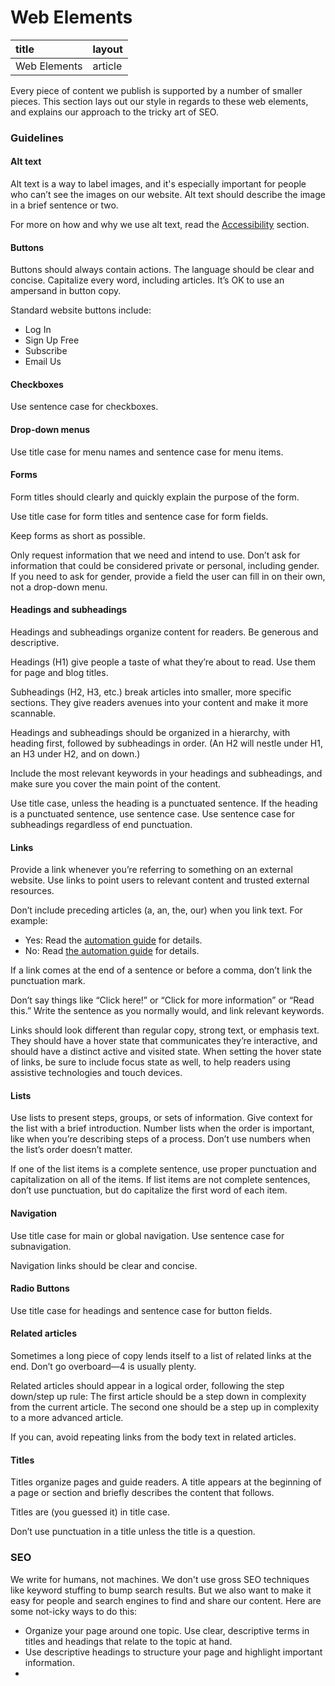 # Web Elements



| title | layout |
| :--- | :--- |
| Web Elements | article |

Every piece of content we publish is supported by a number of smaller pieces. This section lays out our style in regards to these web elements, and explains our approach to the tricky art of SEO.

### Guidelines

#### Alt text

Alt text is a way to label images, and it's especially important for people who can’t see the images on our website. Alt text should describe the image in a brief sentence or two.

For more on how and why we use alt text, read the [Accessibility](https://github.com/nebali/content-style-guide/blob/master/12-writing-for-accessibility.html.md) section.

#### Buttons

Buttons should always contain actions. The language should be clear and concise. Capitalize every word, including articles. It’s OK to use an ampersand in button copy.

Standard website buttons include:

* Log In
* Sign Up Free
* Subscribe
* Email Us

#### Checkboxes

Use sentence case for checkboxes.

#### Drop-down menus

Use title case for menu names and sentence case for menu items.

#### Forms

Form titles should clearly and quickly explain the purpose of the form.

Use title case for form titles and sentence case for form fields.

Keep forms as short as possible.

Only request information that we need and intend to use. Don’t ask for information that could be considered private or personal, including gender. If you need to ask for gender, provide a field the user can fill in on their own, not a drop-down menu.

#### Headings and subheadings

Headings and subheadings organize content for readers. Be generous and descriptive.

Headings \(H1\) give people a taste of what they’re about to read. Use them for page and blog titles.

Subheadings \(H2, H3, etc.\) break articles into smaller, more specific sections. They give readers avenues into your content and make it more scannable.

Headings and subheadings should be organized in a hierarchy, with heading first, followed by subheadings in order. \(An H2 will nestle under H1, an H3 under H2, and on down.\)

Include the most relevant keywords in your headings and subheadings, and make sure you cover the main point of the content.

Use title case, unless the heading is a punctuated sentence. If the heading is a punctuated sentence, use sentence case. Use sentence case for subheadings regardless of end punctuation.

#### Links

Provide a link whenever you’re referring to something on an external website. Use links to point users to relevant content and trusted external resources.

Don’t include preceding articles \(a, an, the, our\) when you link text. For example:

* Yes: Read the [automation guide](https://github.com/nebali/content-style-guide/blob/master/06-web-elements.html.md#) for details.
* No: Read [the automation guide](https://github.com/nebali/content-style-guide/blob/master/06-web-elements.html.md#) for details.

If a link comes at the end of a sentence or before a comma, don’t link the punctuation mark.

Don’t say things like “Click here!” or “Click for more information” or “Read this.” Write the sentence as you normally would, and link relevant keywords.

Links should look different than regular copy, strong text, or emphasis text. They should have a hover state that communicates they’re interactive, and should have a distinct active and visited state. When setting the hover state of links, be sure to include focus state as well, to help readers using assistive technologies and touch devices.

#### Lists

Use lists to present steps, groups, or sets of information. Give context for the list with a brief introduction. Number lists when the order is important, like when you’re describing steps of a process. Don’t use numbers when the list’s order doesn’t matter. 

If one of the list items is a complete sentence, use proper punctuation and capitalization on all of the items. If list items are not complete sentences, don’t use punctuation, but do capitalize the first word of each item.

#### Navigation

Use title case for main or global navigation. Use sentence case for subnavigation.

Navigation links should be clear and concise.

#### Radio Buttons

Use title case for headings and sentence case for button fields.

#### Related articles

Sometimes a long piece of copy lends itself to a list of related links at the end. Don’t go overboard—4 is usually plenty.

Related articles should appear in a logical order, following the step down/step up rule: The first article should be a step down in complexity from the current article. The second one should be a step up in complexity to a more advanced article.

If you can, avoid repeating links from the body text in related articles.

#### Titles

Titles organize pages and guide readers. A title appears at the beginning of a page or section and briefly describes the content that follows.

Titles are \(you guessed it\) in title case.

Don’t use punctuation in a title unless the title is a question.

### SEO

We write for humans, not machines. We don't use gross SEO techniques like keyword stuffing to bump search results. But we also want to make it easy for people and search engines to find and share our content. Here are some not-icky ways to do this:

* Organize your page around one topic. Use clear, descriptive terms in titles and headings that relate to the topic at hand.
* Use descriptive headings to structure your page and highlight important information.
* 
